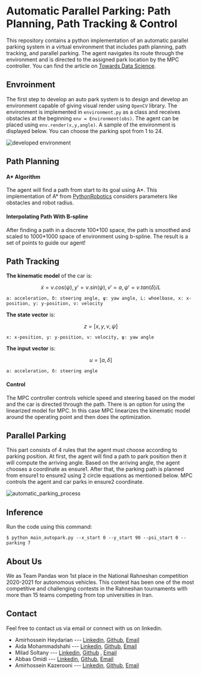 # Automatic Parallel Parking: Path Planning, Path Tracking & Control

This repository contains a python implementation of an automatic parallel parking system in a virtual environment that includes path planning, path tracking, and parallel parking.
 The agent navigates its route through the environment and is directed to the assigned park location by the MPC controller. You can find the article on [Towards Data Science](https://towardsdatascience.com/automatic-parallel-parking-system-including-path-planning-path-tracking-and-parallel-parking-in-a-ece780b2e8e0).

## Envroinment
The first step to develop an auto park system is to design and develop an environment capable of giving visual render using ```OpenCV``` library.
The environment is implemented in ```environment.py``` as a class and receives obstacles at the beginning ```env = Environment(obs)```.
The agent can be placed using ```env.render(x,y,angle)```.
A sample of the environment is displayed below. You can choose the parking spot from 1 to 24.

![developed environment](https://user-images.githubusercontent.com/56114938/127310550-745d7123-f02f-48ae-96a7-9f82089b9fd9.JPG)

## Path Planning
#### A* Algorithm
The agent will find a path from start to its goal using A*. 
This implementation of A* from [PythonRobotics](https://pythonrobotics.readthedocs.io/en/latest/modules/path_planning.html) considers parameters like obstacles and robot radius.

#### Interpolating Path With B-spline
After finding a path in a discrete 100\*100 space, the path is smoothed and scaled to 1000\*1000 space of environment using b-spline.
The result is a set of points to guide our agent!

## Path Tracking
**The kinematic model** of the car is:
```math
\dot{x} = v . cos(ψ), 

y' = v . sin(ψ), 

v' = a, 

ψ' = v . tan(δ)/L
```
```a: acceleration, δ: steering angle, ψ: yaw angle, L: wheelbase, x: x-position, y: y-position, v: velocity```

**The state vector** is:
```math
z=[x,y,v,ψ]
```
```x: x-position, y: y-position, v: velocity, ψ: yaw angle```

**The input vector** is:
```math
u=[a,δ]
```
```a: acceleration, δ: steering angle```

#### Control
The MPC controller controls vehicle speed and steering based on the model and the car is directed through the path. There is an option for using the linearized model for MPC. In this case MPC linearizes the kinematic model around the operating point and then does the optimization.

## Parallel Parking
This part consists of 4 rules that the agent must choose according to parking position. 
At first, the agent will find a path to park position then it will compute the arriving angle. 
Based on the arriving angle, the agent chooses a coordinate as ensure1. 
After that, the parking path is planned from ensure1 to ensure2 using 2 circle equations as mentioned below. 
MPC controls the agent and car parks in ensure2 coordinate.

![automatic_parking_process](https://user-images.githubusercontent.com/56114938/128083454-60f8ba82-00a8-43a2-b8ad-8d4ad09cc762.gif)

## Inference
Run the code using this command:
```
$ python main_autopark.py --x_start 0 --y_start 90 --psi_start 0 --parking 7
```

## About Us
We as Team Pandas won 1st place in the National Rahneshan competition 2020-2021 for autonomous vehicles. This contest has been one of the most competitive and challenging contests in the Rahneshan tournaments with more than 15 teams competing from top universities in Iran.

## Contact
Feel free to contact us via email or connect with us on linkedin.

- Amirhossein Heydarian ---  [Linkedin](https://www.linkedin.com/in/amirhosseinh77/), [Github](https://github.com/amirhosseinh77), [Email](mailto:amirhossein4633@gmail.com )
- Aida Mohammadshahi ---  [Linkedin](https://www.linkedin.com/in/aida-mohammadshahi-9845861b3/), [Github](https://github.com/aidamohammadshahi), [Email](mailto:aidamoshahi@gmail.com)
- Milad Soltany --- [Linkedin](https://www.linkedin.com/in/milad-soltany/), [Github](https://github.com/miladsoltany) , [Email](mailto:soltany.m.99@gmail.com)
- Abbas Omidi --- [Linkedin](https://www.linkedin.com/in/abbasomidi77/), [Github](https://github.com/abbasomidi77), [Email](mailto:abbasomidi77@gmail.com)
- Amirhossein Kazerooni ---  [Linkedin](https://www.linkedin.com/in/amirhossein477/), [Github](https://github.com/amirhossein-kz), [Email](mailto:Amirhossein477@gmail.com )

